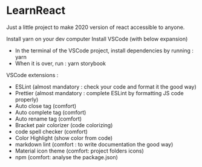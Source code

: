 # LearnReact

Just a little project to make 2020 version of react accessible to anyone.

Install yarn on your dev computer
Install VSCode (with below expansion)

- In the terminal of the VSCode project, install dependencies by running : yarn
- When it is over, run : yarn storybook

VSCode extensions :

- ESLint (almost mandatory : check your code and format it the good way)
- Prettier (almost mandatory : complete ESLint by formatting JS code properly)
- Auto close tag (comfort)
- Auto complete tag (comfort)
- Auto rename tag (comfort)
- Bracket pair colorizer (code colorizing)
- code spell checker (comfort)
- Color Highlight (show color from code)
- markdown lint (comfort : to write documentation the good way)
- Material icon theme (comfort: project folders icons)
- npm (comfort: analyse the package.json)
